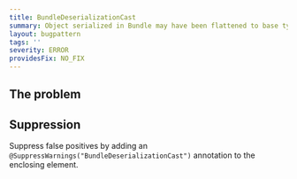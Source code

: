 ```yaml
---
title: BundleDeserializationCast
summary: Object serialized in Bundle may have been flattened to base type.
layout: bugpattern
tags: ''
severity: ERROR
providesFix: NO_FIX
---
```


<!--
*** AUTO-GENERATED, DO NOT MODIFY ***
To make changes, edit the @BugPattern annotation or the explanation in docs/bugpattern.
-->

## The problem


## Suppression
Suppress false positives by adding an `@SuppressWarnings("BundleDeserializationCast")` annotation to the enclosing element.
